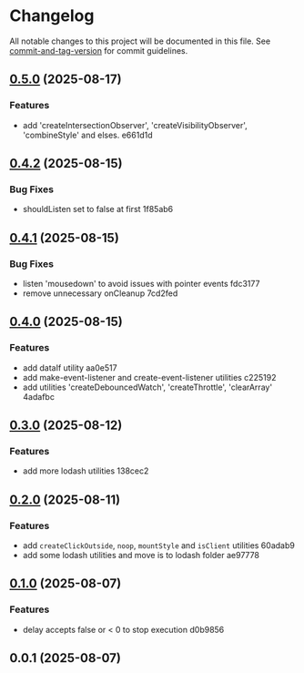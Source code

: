 # Changelog

All notable changes to this project will be documented in this file. See [commit-and-tag-version](https://github.com/absolute-version/commit-and-tag-version) for commit guidelines.

## [0.5.0](///compare/v0.4.2...v0.5.0) (2025-08-17)


### Features

* add 'createIntersectionObserver', 'createVisibilityObserver', 'combineStyle' and elses. e661d1d

## [0.4.2](///compare/v0.4.1...v0.4.2) (2025-08-15)


### Bug Fixes

* shouldListen set to false at first 1f85ab6

## [0.4.1](///compare/v0.4.0...v0.4.1) (2025-08-15)


### Bug Fixes

* listen 'mousedown' to avoid issues with pointer events fdc3177
* remove unnecessary onCleanup 7cd2fed

## [0.4.0](///compare/v0.3.0...v0.4.0) (2025-08-15)


### Features

* add dataIf utility aa0e517
* add make-event-listener and create-event-listener utilities c225192
* add utilities 'createDebouncedWatch', 'createThrottle', 'clearArray' 4adafbc

## [0.3.0](///compare/v0.2.0...v0.3.0) (2025-08-12)


### Features

* add more lodash utilities 138cec2

## [0.2.0](///compare/v0.1.0...v0.2.0) (2025-08-11)


### Features

* add `createClickOutside`, `noop`, `mountStyle` and `isClient` utilities 60adab9
* add some lodash utilities and move is to lodash folder ae97778

## [0.1.0](///compare/v0.0.1...v0.1.0) (2025-08-07)


### Features

* delay accepts false or < 0 to stop execution d0b9856

## 0.0.1 (2025-08-07)
